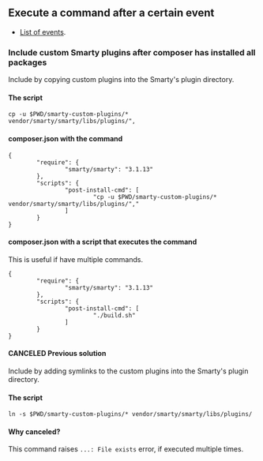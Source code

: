 ## Execute a command after a certain event

* [List of events](https://getcomposer.org/doc/articles/scripts.md#what-is-a-script-).

### Include custom Smarty plugins after composer has installed all packages

Include by copying custom plugins into the Smarty's plugin directory.

#### The script 

`cp -u $PWD/smarty-custom-plugins/* vendor/smarty/smarty/libs/plugins/",`

#### composer.json with the command

```
{
        "require": {
                "smarty/smarty": "3.1.13"
        },
        "scripts": {
                "post-install-cmd": [
                        "cp -u $PWD/smarty-custom-plugins/* vendor/smarty/smarty/libs/plugins/","
                ]
        }
}
```

#### composer.json with a script that executes the command

This is useful if have multiple commands.

```
{
        "require": {
                "smarty/smarty": "3.1.13"
        },
        "scripts": {
                "post-install-cmd": [
                        "./build.sh"
                ]
        }
}
```


#### CANCELED Previous solution

Include by adding symlinks to the custom plugins into the Smarty's plugin directory.

#### The script 

`ln -s $PWD/smarty-custom-plugins/* vendor/smarty/smarty/libs/plugins/`

#### Why canceled?

This command raises `...: File exists` error, if executed multiple times.